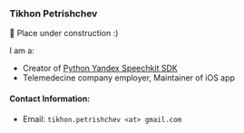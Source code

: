 ### Tikhon Petrishchev

🚧 Place under construction :)
    
I am a:
- Creator of [Python Yandex Speechkit SDK](https://github.com/tikhonp/yandex-speechkit-lib-python)
- Telemedecine company employer, Maintainer of iOS app 


#### Contact Information:
- Email: `tikhon.petrishchev <at> gmail.com`
